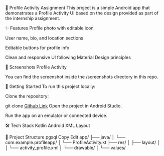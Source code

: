 📱 Profile Activity Assignment
This project is a simple Android app that demonstrates a Profile Activity UI based on the design provided as part of the internship assignment.

✨ Features
Profile photo with editable icon

User name, bio, and location sections

Editable buttons for profile info

Clean and responsive UI following Material Design principles

📸 Screenshots
Profile Activity

You can find the screenshot inside the /screenshots directory in this repo.

🚀 Getting Started
To run this project locally:

Clone the repository:


git clone [Github Link](https://github.com/Ahmed-Ashraf24/ProfileAssessment)
Open the project in Android Studio.

Run the app on an emulator or connected device.

🛠 Tech Stack
Kotlin
Android XML Layout

📂 Project Structure
pgsql
Copy
Edit
app/
├── java/
│   └── com.example.profileapp/
│       └── ProfileActivity.kt
├── res/
│   ├── layout/
│   │   └── activity_profile.xml
│   └── drawable/
│   └── values/















